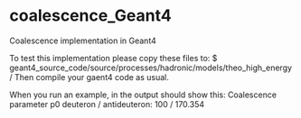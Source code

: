 # coalescence_Geant4
Coalescence implementation in Geant4

To test this implementation please copy these files to:
$ geant4_source_code/source/processes/hadronic/models/theo_high_energy/
Then compile your gaent4 code as usual.

When you run an example, in the output should show this:
  Coalescence parameter p0 deuteron / antideuteron: 100   /  170.354
  
  
